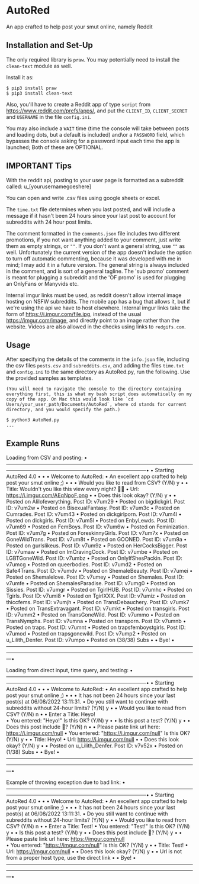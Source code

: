 # AutoRed
An app crafted to help post your smut online, namely Reddit

## Installation and Set-Up

The only required library is `praw`.
You may potentially need to install the `clean-text` module as well.

Install it as:
```console
$ pip3 install praw
$ pip3 install clean-text
```

Also, you'll have to create a Reddit app of type `script` from https://www.reddit.com/prefs/apps/, and put the `CLIENT_ID`, `CLIENT_SECRET` and `USERNAME` in the file `config.ini`.

You may also include a `WAIT` time (time the console will take between posts and loading dots, but a default is included)
and\or a `PASSWORD` field, which bypasses the console asking for a password input each time the app is launched; Both of these are OPTIONAL.

## IMPORTANT Tips
With the reddit api, posting to your user page is formatted as a subreddit called: u_[yourusernamegoeshere]

You can open and write .csv files using google sheets or excel.

The `time.txt` file determines when you last posted, and will include a message if it hasn't been 24 hours since your last post to account for subreddits with 24 hour post limits.

The comment formatted in the `comments.json` file includes two different promotions, if you not want anything added to your comment, just write them as empty strings, or `""`. If you don't want a general string, use `""` as well. Unfortunately the current version of the app doesn't include the option to turn off automatic commenting, because it was developed with me in mind; I may add it in a future version. The general string is always included in the comment, and is sort of a general tagline. The 'sub promo' comment is meant for plugging a subreddit and the 'OF promo' is used for plugging an OnlyFans or Manyvids etc.

Internal imgur links must be used, as reddit doesn't allow internal image hosting on NSFW subreddits. The mobile app has a bug that allows it, but if we're using the api we have to host elsewhere. Internal imgur links take the form of https://i.imgur.com/file.jpg, instead of the usual https://imgur.com/image, and directly point to an image rather than the website. Videos are also allowed in the checks using links to `redgifs.com`.


## Usage

After specifying the details of the comments in the `info.json` file, including the csv files `posts.csv` and `subreddits.csv`, and adding the files `time.txt` and `config.ini` to the same directory as AutoRed.py, run the following. Use the provided samples as templates. 

```console
(You will need to navigate the console to the directory containing everything first, this is what my bash script does automatically on my copy of the app. On Mac this would look like `cd Users/your_user_path/Documents/AutoRed`, where cd stands for current directory, and you would specify the path.)

$ python3 AutoRed.py 
...
```

## Example Runs
Loading from CSV and posting:
•———————————————————————————————————————————————————————————————•
• Starting AutoRed 4.0
•
•
• Welcome to AutoRed:
• An excellent app crafted to help post your smut online ;)
•
•
• Would you like to read from CSV? (Y/N) y
•
• Title: Wouldn't you like this view every night? 🍆💦
• Url: https://i.imgur.com/AEqNpoF.png
•
• Does this look okay? (Y/N) y
•
• Posted on Alilofeverything. Post ID: v7um29
• Posted on bigdickgirl. Post ID: v7um2w
• Posted on BisexualFantasy. Post ID: v7um3c
• Posted on Cumrades. Post ID: v7um43
• Posted on dickgirlporn. Post ID: v7um4l
• Posted on dickgirls. Post ID: v7um5l
• Posted on EnbyLewds. Post ID: v7um69
• Posted on FemBoys. Post ID: v7um6w
• Posted on Feminization. Post ID: v7um7g
• Posted on ForeskinnyGirls. Post ID: v7um7x
• Posted on GoneWildTrans. Post ID: v7um8t
• Posted on GOONED. Post ID: v7um9a
• Posted on gurlslikeus. Post ID: v7um9z
• Posted on HerCocksBigger. Post ID: v7umaw
• Posted on ImCravingCock. Post ID: v7umbe
• Posted on LGBTGoneWild. Post ID: v7umbz
• Posted on OnlyIfShesPackin. Post ID: v7umcg
• Posted on queerbodies. Post ID: v7umd2
• Posted on Safe4Trans. Post ID: v7umdv
• Posted on ShemaleBeauty. Post ID: v7umei
• Posted on Shemalelove. Post ID: v7umey
• Posted on Shemales. Post ID: v7umfe
• Posted on ShemalesParadise. Post ID: v7umg0
• Posted on Sissies. Post ID: v7umgr
• Posted on TgirlHUB. Post ID: v7umhc
• Posted on Tgirls. Post ID: v7umi8
• Posted on TgirlXXX. Post ID: v7umiz
• Posted on thiccfems. Post ID: v7umjh
• Posted on TransDebauchery. Post ID: v7umk7
• Posted on TransExtravagant. Post ID: v7umkt
• Posted on transgirls. Post ID: v7umm2
• Posted on TransGoneWild. Post ID: v7ummo
• Posted on TransNymphs. Post ID: v7umna
• Posted on transporn. Post ID: v7umnb
• Posted on traps. Post ID: v7umnt
• Posted on trapsfemboystgirls. Post ID: v7umod
• Posted on trapsgonewild. Post ID: v7ump2
• Posted on u_Lilith_Denfer. Post ID: v7umpo
• Posted on (38/38) Subs 
•
• Bye!
•—————————————————————————————————————————————————————————————————————————•

Loading from direct input, time query, and testing:
•———————————————————————————————————————————————————————————————•
• Starting AutoRed 4.0
•
•
• Welcome to AutoRed:
• An excellent app crafted to help post your smut online ;)
•
•
• It has not been 24 hours since your last post(s) at 06/08/2022 13:11:31.
• Do you still want to continue with subreddits without 24-hour limits? (Y/N) y
•
• Would you like to read from CSV? (Y/N) n
•
• Enter a Title: Heyo!  
• You entered: "Heyo!" Is this OK? (Y/N) y
•
• Is this post a test? (Y/N) y
•
• Does this post include 🍆? (Y/N) n
•
• Please paste link url here: https://i.imgur.com/null
• You entered: "https://i.imgur.com/null" Is this OK? (Y/N) y
•
• Title: Heyo!
• Url: https://i.imgur.com/null
•
• Does this look okay? (Y/N) y
•
• Posted on u_Lilith_Denfer. Post ID: v7v52x
• Posted on (1/38) Subs 
•
• Bye!
•—————————————————————————————————————————————————————————————————————————•

Example of throwing exception due to bad link:
•———————————————————————————————————————————————————————————————•
• Starting AutoRed 4.0
•
•
• Welcome to AutoRed:
• An excellent app crafted to help post your smut online ;)
•
•
• It has not been 24 hours since your last post(s) at 06/08/2022 13:11:31.
• Do you still want to continue with subreddits without 24-hour limits? (Y/N) y
•
• Would you like to read from CSV? (Y/N) n
•
• Enter a Title: Test!
• You entered: "Test!" Is this OK? (Y/N) y
•
• Is this post a test? (Y/N) y
•
• Does this post include 🍆? (Y/N) y
•
• Please paste link url here: https://imgur.com/null      
• You entered: "https://imgur.com/null" Is this OK? (Y/N) y
•
• Title: Test!
• Url: https://imgur.com/null
•
• Does this look okay? (Y/N) y
•
• Url is not from a proper host type, use the direct link 
•
• Bye!
•—————————————————————————————————————————————————————————————————————————•
